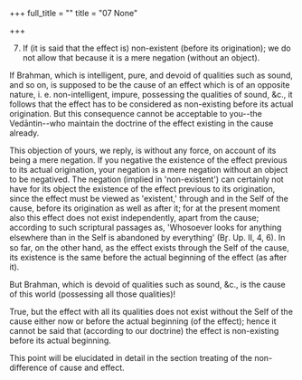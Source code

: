 +++
full_title = ""
title = "07 None"

+++


7. If (it is said that the effect is) non-existent (before its origination); we do not allow that because it is a mere negation (without an object).

If Brahman, which is intelligent, pure, and devoid of qualities such as sound, and so on, is supposed to be the cause of an effect which is of an opposite nature, i. e. non-intelligent, impure, possessing the qualities of sound, &c., it follows that the effect has to be considered as non-existing before its actual origination. But this consequence cannot be acceptable to you--the Vedāntin--who maintain the doctrine of the effect existing in the cause already.

This objection of yours, we reply, is without any force, on account of its being a mere negation. If you negative the existence of the effect previous to its actual origination, your negation is a mere negation without an object to be negatived. The negation (implied in 'non-existent') can certainly not have for its object the existence of the effect previous to its origination, since the effect must be viewed as 'existent,' through and in the Self of the cause, before its origination as well as after it; for at the present moment also this effect does not exist independently, apart from the cause; according to such scriptural passages as, 'Whosoever looks for anything elsewhere than in the Self is abandoned by everything' (Br̥. Up. II, 4, 6). In so far, on the other hand, as the effect exists through the Self of the cause, its existence is the same before the actual beginning of the effect (as after it).

But Brahman, which is devoid of qualities such as sound, &c., is the cause of this world (possessing all those qualities)!

True, but the effect with all its qualities does not exist without the Self of the cause either now or before the actual beginning (of the effect); hence it cannot be said that (according to our doctrine) the effect is non-existing before its actual beginning.

This point will be elucidated in detail in the section treating of the non-difference of cause and effect.

